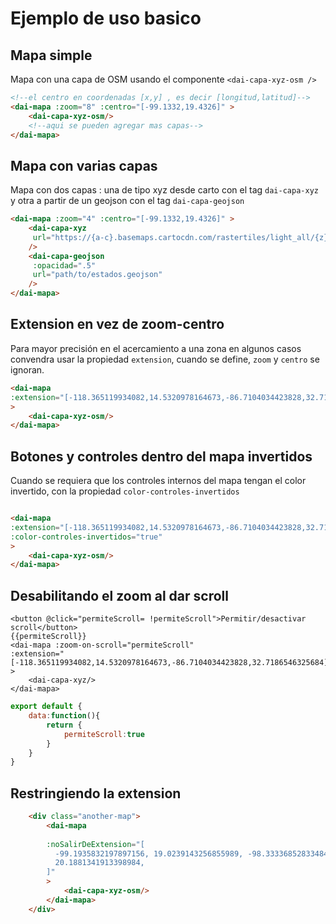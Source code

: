 # Ejemplo de uso basico

## Mapa simple
Mapa con una capa de OSM usando el componente `<dai-capa-xyz-osm />` 

```html
<!--el centro en coordenadas [x,y] , es decir [longitud,latitud]-->
<dai-mapa :zoom="8" :centro="[-99.1332,19.4326]" >
    <dai-capa-xyz-osm/>
    <!--aqui se pueden agregar mas capas-->
</dai-mapa>
```

<uso-basico-1-mapa />


## Mapa con varias capas
Mapa con dos capas : una de tipo xyz desde carto con el tag `dai-capa-xyz` y otra a partir de un geojson con el tag `dai-capa-geojson`

```html
<dai-mapa :zoom="4" :centro="[-99.1332,19.4326]" >
    <dai-capa-xyz 
     url="https://{a-c}.basemaps.cartocdn.com/rastertiles/light_all/{z}/{x}/{y}.png"
    />
    <dai-capa-geojson 
     :opacidad=".5"
     url="path/to/estados.geojson"
    />
</dai-mapa>
```

<uso-basico-2-mapa-capas/>


## Extension en vez de zoom-centro
Para mayor precisión en el acercamiento a una zona en algunos casos convendra usar la propiedad `extension`, cuando se define,  `zoom` y `centro` se ignoran.

```html
<dai-mapa 
:extension="[-118.365119934082,14.5320978164673,-86.7104034423828,32.7186546325684]" 
>
    <dai-capa-xyz-osm/>
</dai-mapa>
```

<uso-basico-3-extension/>


## Botones y controles dentro del mapa invertidos

Cuando se requiera que los controles internos del mapa tengan el color invertido, con la propiedad `color-controles-invertidos`

```html

<dai-mapa 
:extension="[-118.365119934082,14.5320978164673,-86.7104034423828,32.7186546325684]" 
:color-controles-invertidos="true"
>
    <dai-capa-xyz-osm/>
</dai-mapa>


```

<uso-basico-4-controles-invertidos/>


## Desabilitando el zoom al dar scroll

```html{3}
<button @click="permiteScroll= !permiteScroll">Permitir/desactivar scroll</button> 
{{permiteScroll}}
<dai-mapa :zoom-on-scroll="permiteScroll"
:extension="[-118.365119934082,14.5320978164673,-86.7104034423828,32.7186546325684]" 
>
    <dai-capa-xyz/>
</dai-mapa>
```

```javascript
export default {
    data:function(){
        return {
            permiteScroll:true
        }
    }
}
```

<uso-basico-5-desabilita-scroll />

## Restringiendo la extension

```html
    <div class="another-map">
        <dai-mapa 
        
        :noSalirDeExtension="[
          -99.1935832197897156, 19.0239143256855989, -98.3333685283348444,
          20.1881341913398984,
        ]"
        >
            <dai-capa-xyz-osm/>
        </dai-mapa>
    </div>
```

<uso-basico-6-restringe-extension />